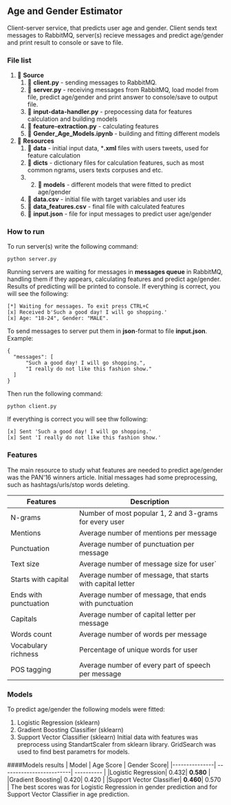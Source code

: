 Age and Gender Estimator
--------------------
Client-server service, that predicts user age and gender. Client sends text messages to RabbitMQ, server(s) recieve messages and predict age/gender and print result to console or save to file.


### File list

1. :file_folder: **Source**
	1. :page_facing_up: **client.py** - sending messages to RabbitMQ.
	2. :page_facing_up: **server.py** - receiving messages from RabbitMQ, load model from file, predict age/gender and print answer to console/save to output file.
	3. :page_facing_up: **input-data-handler.py** - prepocessing data for features calculation and building models
	4. :page_facing_up: **feature-extraction.py** - calculating features
	5. :page_facing_up: **Gender_Age_Models.ipynb** - building and fitting different models
2. :file_folder: **Resources**
	1. :file_folder: **data** - initial input data, ***.xml** files with users tweets, used for feature calculation
	2. :file_folder: **dicts** - dictionary files for calculation features, such as most common ngrams, users texts corpuses and etc.
	3. 2. :file_folder: **models** - different models that were fitted to predict age/gender
	4.  :page_facing_up: **data.csv** - initial file with target variables and user ids
	5. :page_facing_up: **data_features.csv** - final file with calculated features
	6. :page_facing_up: **input.json** - file for input messages to predict user age/gender



### How to run
To run server(s) write the following command:
```
python server.py
```
Running servers are waiting for messages in **messages queue** in RabbitMQ, handling them if they appears, calculating features and predict age/gender. Results of predicting will be printed to console. If everything is correct, you will see the following:
```
[*] Waiting for messages. To exit press CTRL+C
[x] Received b'Such a good day! I will go shopping.'
[x] Age: "18-24", Gender: "MALE".
```
To send messages to server put them in **json**-format to file **input.json**. Example:
```
{
  "messages": [
      "Such a good day! I will go shopping.",
      "I really do not like this fashion show."
  ]
}
```
Then run the following command:
```
python client.py
```
If everything is correct you will see thw following:
```
[x] Sent 'Such a good day! I will go shopping.'
[x] Sent 'I really do not like this fashion show.'
```



### Features
The main resource to study what features are needed to predict age/gender was the PAN'16 winners article. Initial messages had some preprocessing, such as hashtags/urls/stop words deleting.

| Features         | Description                  |
 ----------------- | ---------------------------- |
| N-grams			| Number of most popular 1, 2 and 3-grams for every user           |
| Mentions          | Average number of mentions per message            |
| Punctuation         | Average number of punctuation per message            |
| Text size        | Average number of message size for user` |
| Starts with capital       | Average number of message, that starts with capital letter |
| Ends with punctuation        | Average number of message, that ends with punctuation |
| Capitals       | Average number of capital letter per message |
| Words count        | Average number of words per message |
| Vocabulary richness        | Percentage of unique words for user |
| POS tagging       | Average number of every part of speech per message |

### Models
To predict age/gender the following models were fitted:
1. Logistic Regression (sklearn)
2. Gradient Boosting Classifier (sklearn)
3. Support Vector Classifier (sklearn)
Initial data with features was preprocess using StandartScaler from sklearn library.
GridSearch was used to  find best parametrs for models.

####Models results
| Model         | Age Score                | Gender Score|
|---------------| -------------------------|  ---------- |
|Logistic Regression| 0.432|  **0.580** |
|Gradient Boosting| 0.420|  0.420 |
|Support Vector Classifier| **0.460**|  0.570 |
The best scores was for Logistic Regression in gender prediction and for Support Vector Classifier in age prediction.
